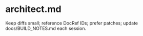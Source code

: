# architect.md
Keep diffs small; reference DocRef IDs; prefer patches; update docs/BUILD_NOTES.md each session.
